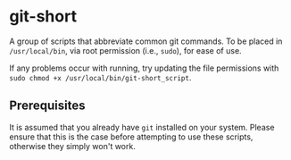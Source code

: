 # git-short

A group of scripts that abbreviate common git commands.  To be placed in `/usr/local/bin`, via root permission (i.e., `sudo`), for ease of use.

If any problems occur with running, try updating the file permissions with `sudo chmod +x /usr/local/bin/git-short_script`.

## Prerequisites

It is assumed that you already have `git` installed on your system.  Please ensure that this is the case before attempting to use these scripts, otherwise they simply won't work.
